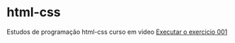 # html-css
 Estudos de programação html-css curso em video
 <a href= "https://herick-de-morais.github.io/html-css/Exercicios/ex001/index.html">Executar o exercicio 001